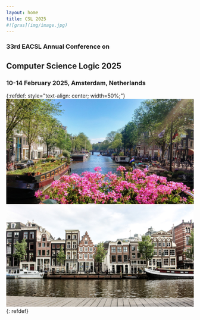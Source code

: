 ```yaml
---
layout: home
title: CSL 2025
#![gras](img/image.jpg)
---
```


### 33rd EACSL Annual Conference on

## Computer Science Logic 2025

### 10-14 February 2025, Amsterdam, Netherlands

{:refdef: style="text-align: center; width=50%;"}
![My Image](/assets/images/amsterdam1.jpg)
![My Image](/assets/images/amsterdam2.jpg)
{: refdef}
